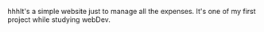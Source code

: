 hhhIt's a simple website just to manage all the expenses. It's one of my first project while studying webDev.
